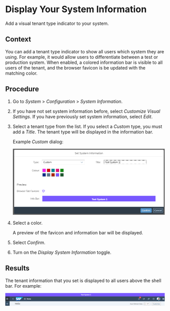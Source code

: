 <!-- loio6bdd79878afa4ec5bcd9d3502158a06e -->

# Display Your System Information

Add a visual tenant type indicator to your system.



## Context

You can add a tenant type indicator to show all users which system they are using. For example, it would allow users to differentiate between a test or production system. When enabled, a colored information bar is visible to all users of the tenant, and the browser favicon is be updated with the matching color.



## Procedure

1.  Go to *System* \> *Configuration* \> *System Information*.

2.  If you have not set system information before, select *Customize Visual Settings*. If you have previously set system information, select *Edit*.

3.  Select a tenant type from the list. If you select a *Custom* type, you must add a *Title*. The tenant type will be displayed in the information bar.

    Example *Custom* dialog:

    ![](images/SystemInformationCustom_c76dcb5.png)

4.  Select a color.

    A preview of the favicon and information bar will be displayed.

5.  Select *Confirm*.

6.  Turn on the *Display System Information* toggle.




<a name="loio6bdd79878afa4ec5bcd9d3502158a06e__result_gll_bmb_4bc"/>

## Results

The tenant information that you set is displayed to all users above the shell bar. For example:

![](images/SystemInformationBar_6407d53.png)

